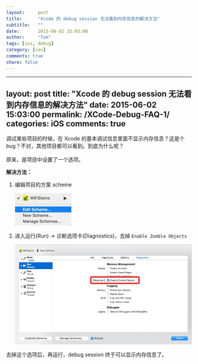```yaml
---
layout:     post
title:      "Xcode 的 debug session 无法看到内存信息的解决方法"
subtitle:   ""
date:       2015-06-02 15:03:00
author:     "Tom"
tags: [ios, debug]
category: [ios]
comments: true
share: false
---
```

---
layout: post
title:  "Xcode 的 debug session 无法看到内存信息的解决方法"
date:   2015-06-02 15:03:00
permalink: /XCode-Debug-FAQ-1/
categories: iOS
comments: true
---
调试某些项目的时候，在 Xcode 的基本调试信息里面不显示内存信息？这是个 bug？不对，其他项目都可以看到。到底为什么呢？<br><br>
原来，是项目中设置了一个选项。

<b>解决方法：</b><br>

1. 编辑项目的方案 scheme

    ![](/images/2015/06/0201.png)

2. 进入运行(Run) -> 诊断选项卡(Diagnostics)，去掉 `Enable Zomble Objects`

    ![](/images/2015/06/0202.png)

去掉这个选项后，再运行，debug session 终于可以显示内存信息了。

